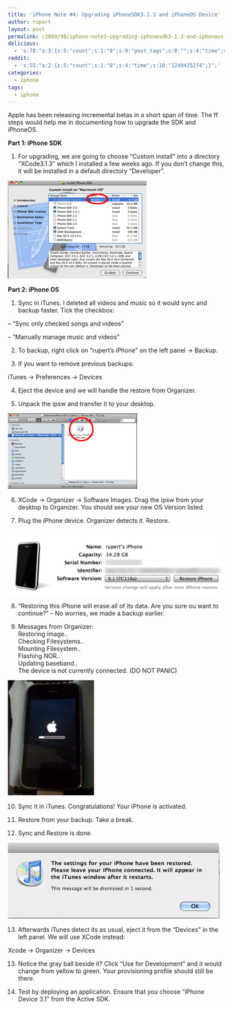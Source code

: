 ```yaml
---
title: 'iPhone Note #4: Upgrading iPhoneSDK3.1.3 and iPhoneOS Device'
author: rupert
layout: post
permalink: /2009/08/iphone-note3-upgrading-iphonesdk3-1-3-and-iphoneos-device/
delicious:
  - 's:78:"a:3:{s:5:"count";s:1:"0";s:9:"post_tags";s:0:"";s:4:"time";s:10:"1249425273";}";'
reddit:
  - 's:55:"a:2:{s:5:"count";s:1:"0";s:4:"time";s:10:"1249425274";}";'
categories:
  - iphone
tags:
  - iphone
---
```

Apple has been releasing incremental betas in a short span of time. The ff steps would help me in documenting how to upgrade the SDK and iPhoneOS.

**Part 1: iPhone SDK**

1. For upgrading, we are going to choose &#8220;Custom install&#8221; into a directory &#8220;XCode3.1.3&#8243; which I installed a few weeks ago. If you don&#8217;t change this, it will be installed in a default directory &#8220;Developer&#8221;.

<img src="/images/2009/08/picture-21.png" alt="Picture 2.png" border="0" width="322" height="227" />

<!--more-->

**Part 2: iPhone OS**

1. Sync in iTunes. I deleted all videos and music so it would sync and backup faster. Tick the checkbox:

&#8211; &#8220;Sync only checked songs and videos&#8221;

&#8211; &#8220;Manually manage music and videos&#8221;

2. To backup, right click on &#8220;rupert&#8217;s iPhone&#8221; on the left panel -> Backup.

3. If you want to remove previous backups:

iTunes -> Preferences -> Devices

4. Eject the device and we will handle the restore from Organizer.

5. Unpack the ipsw and transfer it to your desktop.

<img src="/images/2009/08/picture-51.png" alt="Picture 5.png" border="0" width="300" height="175" />

6. XCode -> Organizer -> Software Images. Drag the ipsw from your desktop to Organizer. You should see your new OS Version listed.

7. Plug the iPhone device. Organizer detects it. Restore.

<img src="/images/2009/08/picture-71.png" alt="Picture 5.png" border="0" width="500" height="150" />

8. &#8220;Restoring this iPhone will erase all of its data. Are you sure ou want to continue?&#8221; &#8211; No worries, we made a backup earlier.

9. Messages from Organizer:  
Restoring image..  
Checking Filesystems..  
Mounting Filesystem..  
Flashing NOR..  
Updating baseband..  
The device is not currently connected. (DO NOT PANIC)

<img src="/images/2009/08/photo.jpg" alt="photo.jpg" border="0" width="200" height="267" />

10. Sync it in iTunes. Congratulations! Your iPhone is activated.

11. Restore from your backup. Take a break.

12. Sync and Restore is done.

<img src="/images/2009/08/picture-3.png" alt="Picture-3.png" border="0" width="492" height="176" />

13. Afterwards iTunes detect its as usual, eject it from the &#8220;Devices&#8221; in the left panel. We will use XCode instead:

Xcode -> Organizer -> Devices

13. Notice the gray ball beside it? Click &#8220;Use for Development&#8221; and it would change from yellow to green. Your provisioning profile should still be there.

14. Test by deploying an application. Ensure that you choose &#8220;iPhone Device 3.1&#8243; from the Active SDK.